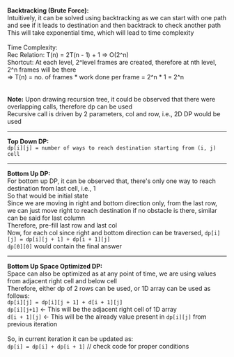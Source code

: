 <br> <b>Backtracking (Brute Force):</b>
<br> Intuitively, it can be solved using backtracking as we can start with one path and see if it leads to destination and then backtrack to check another path
<br> This will take exponential time, which will lead to time complexity
<br> 
<br> Time Complexity: 
<br> Rec Relation: T(n) = 2T(n - 1) + 1 => O(2^n)
<br> Shortcut: At each level, 2^level frames are created, therefore at nth level, 2^n frames will be there
<br> => T(n) = no. of frames * work done per frame = 2^n * 1 = 2^n
<br>
<br>
<br> <b>Note:</b> Upon drawing recursion tree, it could be observed that there were overlapping calls, therefore dp can be used
<br> Recursive call is driven by 2 parameters, col and row, i.e., 2D DP would be used
<br>
<hr>
<b>Top Down DP:</b>
<br><code>dp[i][j] = number of ways to reach destination starting from (i, j) cell</code>
<br>
<hr>
<b>Bottom Up DP:</b>
<br> For bottom up DP, it can be observed that, there's only one way to reach destination from last cell, i.e., 1
<br> So that would be initial state
<br> Since we are moving in right and bottom direction only, from the last row, we can just move right to reach destination if no obstacle is there, similar can be said for last column
<br> Therefore, pre-fill last row and last col
<br> Now, for each col since right and bottom direction can be traversed, <code>dp[i][j] = dp[i][j + 1] + dp[i + 1][j]</code>
<br> <code>dp[0][0]</code> would contain the final answer
<br>
<hr> <b>Bottom Up Space Optimized DP:</b>
<br> Space can also be optimized as at any point of time, we are using values from adjacent right cell and below cell
<br> Therefore, either dp of 2 rows can be used, or 1D array can be used as follows:
<br> <code>dp[i][j] = dp[i][j + 1] + d[i + 1][j]</code>
<br> <code>dp[i][j+1]</code> <- This will be the adjacent right cell of 1D array
<br> <code>d[i + 1][j]</code> <- This will be the already value present in <code>dp[i][j]</code> from previous iteration
<br> 
<br> So, in current iteration it can be updated as:
<br> <code>dp[i] = dp[i] + dp[i + 1]</code> // check code for proper conditions
